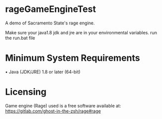 # rageGameEngineTest
A demo of Sacramento State's rage engine.

Make sure your java1.8 jdk and jre are in your environmental variables.
run the run.bat file

# Minimum System Requirements
  • Java (JDK/JRE) 1.8 or later (64-bit)

# Licensing

Game engine (Rage) used is a free software available at: https://gitlab.com/ghost-in-the-zsh/rage#rage
